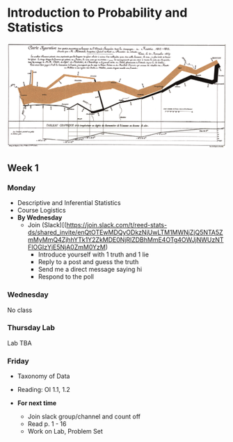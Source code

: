 # Introduction to Probability and Statistics

![](slides/files/minard.png)

## Week 1

### Monday

- Descriptive and Inferential Statistics
- Course Logistics
- **By Wednesday**
    - Join (Slack)[(https://join.slack.com/t/reed-stats-ds/shared_invite/enQtOTEwMDQyODkzNjUwLTM1MWNjZjQ5NTA5ZmMyMmQ4ZjhhYTk1Y2ZkMDE0NjRlZDBhMmE4OTg4OWJjNWUzNTFlOGIzYjE5NjA0ZmM0YzM)
        - Introduce yourself with 1 truth and 1 lie
        - Reply to a post and guess the truth
        - Send me a direct message saying hi
        - Respond to the poll

### Wednesday

No class

### Thursday Lab

Lab TBA

### Friday

- Taxonomy of Data
- Reading: OI 1.1, 1.2

- **For next time**
    - Join slack group/channel and count off
    - Read p. 1 - 16
    - Work on Lab, Problem Set